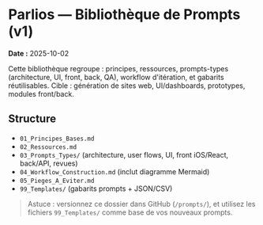 # Parlios — Bibliothèque de Prompts (v1)
**Date :** 2025-10-02

Cette bibliothèque regroupe : principes, ressources, prompts-types (architecture, UI, front, back, QA), workflow d'itération, et gabarits réutilisables.
Cible : génération de sites web, UI/dashboards, prototypes, modules front/back.

## Structure
- `01_Principes_Bases.md`
- `02_Ressources.md`
- `03_Prompts_Types/` (architecture, user flows, UI, front iOS/React, back/API, revues)
- `04_Workflow_Construction.md` (inclut diagramme Mermaid)
- `05_Pieges_A_Eviter.md`
- `99_Templates/` (gabarits prompts + JSON/CSV)

> Astuce : versionnez ce dossier dans GitHub (`/prompts/`), et utilisez les fichiers `99_Templates/` comme base de vos nouveaux prompts.
